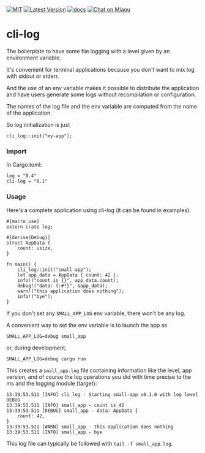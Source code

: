 [![MIT][s2]][l2] [![Latest Version][s1]][l1] [![docs][s3]][l3] [![Chat on Miaou][s4]][l4]

[s1]: https://img.shields.io/crates/v/cli-log.svg
[l1]: https://crates.io/crates/cli-log

[s2]: https://img.shields.io/badge/license-MIT-blue.svg
[l2]: LICENSE

[s3]: https://docs.rs/cli-log/badge.svg
[l3]: https://docs.rs/cli-log/

[s4]: https://miaou.dystroy.org/static/shields/room.svg
[l4]: https://miaou.dystroy.org/3

# cli-log

The boilerplate to have some file logging with a level given by an environment variable.

It's convenient for terminal applications because you don't want to mix log with stdout or stderr.

And the use of an env variable makes it possible to distribute
the application and have users generate some logs without
recompilation or configuration.

The names of the log file and the env variable are
computed from the name of the application.

So log initialization is just

```
cli_log::init("my-app");
```


### Import

In Cargo.toml:

    log = "0.4"
    cli-log = "0.1"


### Usage

Here's a complete application using cli-log (it can be found in examples):

```
#[macro_use]
extern crate log;

#[derive(Debug)]
struct AppData {
    count: usize,
}

fn main() {
    cli_log::init("small-app");
    let app_data = AppData { count: 42 };
    info!("count is {}", app_data.count);
    debug!("data: {:#?}", &app_data);
    warn!("this application does nothing");
    info!("bye");
}

```

If you don't set any `SMALL_APP_LOG` env variable, there won't be any log.

A convenient way to set the env variable is to launch the app as

```cli
SMALL_APP_LOG=debug small_app
```

or, during development,

```cli
SMALL_APP_LOG=debug cargo run
```

This creates a `small_app.log` file containing information like the level,
app version, and of course the log operations you did with time precise to
the ms and the logging module (target):

```
13:39:53.511 [INFO] cli_log - Starting small-app v0.1.0 with log level DEBUG
13:39:53.511 [INFO] small_app - count is 42
13:39:53.511 [DEBUG] small_app - data: AppData {
    count: 42,
}
13:39:53.511 [WARN] small_app - this application does nothing
13:39:53.511 [INFO] small_app - bye
```

This log file can typically be followed with `tail -f small_app.log`.
